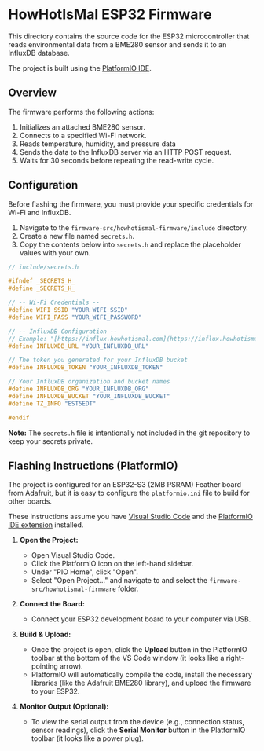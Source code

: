# HowHotIsMal ESP32 Firmware

This directory contains the source code for the ESP32 microcontroller that reads environmental data from a BME280 sensor and sends it to an InfluxDB database.

The project is built using the [PlatformIO IDE](https://platformio.org/).

## Overview

The firmware performs the following actions:
1.  Initializes an attached BME280 sensor.
2.  Connects to a specified Wi-Fi network.
3.  Reads temperature, humidity, and pressure data
5.  Sends the data to the InfluxDB server via an HTTP POST request.
6.  Waits for 30 seconds before repeating the read-write cycle.

## Configuration

Before flashing the firmware, you must provide your specific credentials for Wi-Fi and InfluxDB.

1.  Navigate to the `firmware-src/howhotismal-firmware/include` directory.
2.  Create a new file named `secrets.h`.
3.  Copy the contents below into `secrets.h` and replace the placeholder values with your own.

```cpp
// include/secrets.h

#ifndef _SECRETS_H_
#define _SECRETS_H_

// -- Wi-Fi Credentials --
#define WIFI_SSID "YOUR_WIFI_SSID"
#define WIFI_PASS "YOUR_WIFI_PASSWORD"

// -- InfluxDB Configuration --
// Example: "[https://influx.howhotismal.com](https://influx.howhotismal.com)"
#define INFLUXDB_URL "YOUR_INFLUXDB_URL" 

// The token you generated for your InfluxDB bucket
#define INFLUXDB_TOKEN "YOUR_INFLUXDB_TOKEN"

// Your InfluxDB organization and bucket names
#define INFLUXDB_ORG "YOUR_INFLUXDB_ORG"
#define INFLUXDB_BUCKET "YOUR_INFLUXDB_BUCKET"
#define TZ_INFO "EST5EDT"

#endif
```

**Note:** The `secrets.h` file is intentionally not included in the git repository to keep your secrets private.

## Flashing Instructions (PlatformIO)

The project is configured for an ESP32-S3 (2MB PSRAM) Feather board from Adafruit, but it is easy to configure the `platformio.ini` file to build for other boards.

These instructions assume you have [Visual Studio Code](https://code.visualstudio.com/) and the [PlatformIO IDE extension](https://platformio.org/install/ide?install=vscode) installed.

1.  **Open the Project:**
    * Open Visual Studio Code.
    * Click the PlatformIO icon on the left-hand sidebar.
    * Under "PIO Home", click "Open".
    * Select "Open Project..." and navigate to and select the `firmware-src/howhotismal-firmware` folder.

2.  **Connect the Board:**
    * Connect your ESP32 development board to your computer via USB.

3.  **Build & Upload:**
    * Once the project is open, click the **Upload** button in the PlatformIO toolbar at the bottom of the VS Code window (it looks like a right-pointing arrow).
    * PlatformIO will automatically compile the code, install the necessary libraries (like the Adafruit BME280 library), and upload the firmware to your ESP32.

4.  **Monitor Output (Optional):**
    * To view the serial output from the device (e.g., connection status, sensor readings), click the **Serial Monitor** button in the PlatformIO toolbar (it looks like a power plug).
